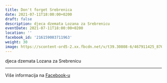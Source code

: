 ```yaml
---
title: Don't forget Srebrenica
date: 2021-07-11T18:00:00+0200
draft: false
description: djeca dzemata Lozana za Srebrenicu
eventDate: 2021-07-11T18:00:00+0200
location: ''
facebook_id: '216159003711963'
weight: 30
image: https://scontent-ord5-2.xx.fbcdn.net/v/t39.30808-6/467911425_8702124949883247_8451066247417132989_n.jpg?_nc_cat=103&ccb=1-7&_nc_sid=9e60e4&_nc_ohc=QxviA5S7CXEQ7kNvwGC72xM&_nc_oc=Adm-2UBi-WO--FnZsADalmCyKLH1a6aICyUrUYUmTzLrSyTuw2REB2b2_AdI9pyp4zw&_nc_zt=23&_nc_ht=scontent-ord5-2.xx&edm=ABTKTjYEAAAA&_nc_gid=qJ1Yc4iyNqIwNgPvIICpdQ&oh=00_Afarrp6Tr7w29V1Jba90BLcYShkkPxbqD5gzWWbQPL-n5Q&oe=68D91499
---
```


djeca dzemata Lozana za Srebrenicu

---

Više informacija na [Facebook-u](https://facebook.com/events/216159003711963)